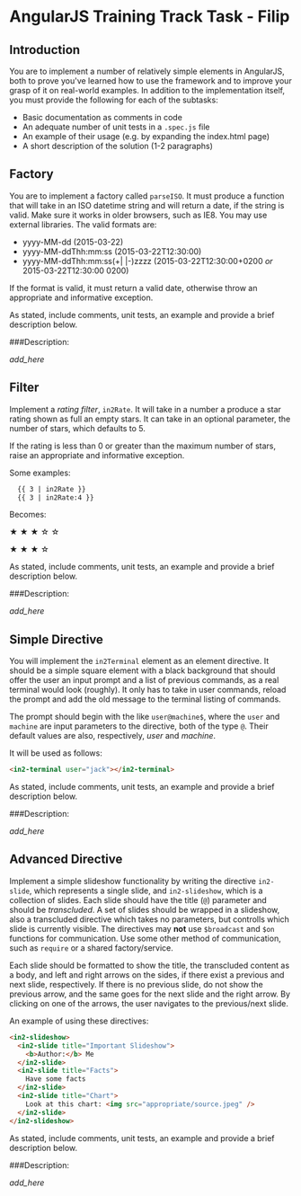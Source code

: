 # AngularJS Training Track Task - Filip

## Introduction

You are to implement a number of relatively simple elements in AngularJS, both to prove you've learned how to use the framework and to improve your grasp of it on real-world examples. In addition to the implementation itself, you must provide the following for each of the subtasks:

  - Basic documentation as comments in code
  - An adequate number of unit tests in a `.spec.js` file
  - An example of their usage (e.g. by expanding the index.html page)
  - A short description of the solution (1-2 paragraphs)

## Factory

You are to implement a factory called `parseISO`. It must produce a function that will take in an ISO datetime string and will return a date, if the string is valid. Make sure it works in older browsers, such as IE8. You may use external libraries. The valid formats are:

- yyyy-MM-dd (2015-03-22)
- yyyy-MM-ddThh:mm:ss (2015-03-22T12:30:00)
- yyyy-MM-ddThh:mm:ss(+| |-)zzzz (2015-03-22T12:30:00+0200 *or* 2015-03-22T12:30:00 0200)

If the format is valid, it must return a valid date, otherwise throw an appropriate and informative exception.

As stated, include comments, unit tests, an example and provide a brief description below.

###Description:

*add_here*

## Filter

Implement a *rating filter*, `in2Rate`. It will take in a number a produce a star rating shown as full an empty stars. It can take in an optional parameter, the number of stars, which defaults to 5.

If the rating is less than 0 or greater than the maximum number of stars, raise an appropriate and informative exception.

Some examples:

```html
  {{ 3 | in2Rate }}
  {{ 3 | in2Rate:4 }}
```

Becomes:

&#9733; &#9733; &#9733; &#9734; &#9734;

&#9733; &#9733; &#9733; &#9734;

As stated, include comments, unit tests, an example and provide a brief description below.

###Description:

*add_here*

## Simple Directive

You will implement the `in2Terminal` element as an element directive. It should be a simple square element with a black background that should offer the user an input prompt and a list of previous commands, as a real terminal would look (roughly). It only has to take in user commands, reload the prompt and add the old message to the terminal listing of commands.

The prompt should begin with the like `user@machine$`, where the `user` and `machine` are input parameters to the directive, both of the type `@`. Their default values are also, respectively, *user* and *machine*.

It will be used as follows:

```html
<in2-terminal user="jack"></in2-terminal>
```

As stated, include comments, unit tests, an example and provide a brief description below.

###Description:

*add_here*

## Advanced Directive

Implement a simple slideshow functionality by writing the directive `in2-slide`, which represents a single slide, and `in2-slideshow`, which is a collection of slides. Each slide should have the title (`@`) parameter and should be *transcluded*. A set of slides should be wrapped in a slideshow, also a transcluded directive which takes no parameters, but controlls which slide is currently visible. The directives may **not** use `$broadcast` and `$on` functions for communication. Use some other method of communication, such as `require` or a shared factory/service. 

Each slide should be formatted to show the title, the transcluded content as a body, and left and right arrows on the sides, if there exist a previous and next slide, respectively. If there is no previous slide, do not show the previous arrow, and the same goes for the next slide and the right arrow. By clicking on one of the arrows, the user navigates to the previous/next slide.

An example of using these directives:

```html
<in2-slideshow>
  <in2-slide title="Important Slideshow">
    <b>Author:</b> Me
  </in2-slide>
  <in2-slide title="Facts">
    Have some facts
  </in2-slide>
  <in2-slide title="Chart">
    Look at this chart: <img src="appropriate/source.jpeg" />
  </in2-slide>
</in2-slideshow>
```

As stated, include comments, unit tests, an example and provide a brief description below.

###Description:

*add_here*
